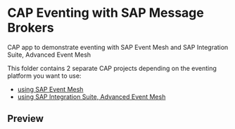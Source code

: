 # CAP Eventing with SAP Message Brokers
CAP app to demonstrate eventing with SAP Event Mesh and SAP Integration Suite, Advanced Event Mesh

This folder contains 2 separate CAP projects depending on the eventing platform you want to use:
- [using SAP Event Mesh](/event%20mesh/)
- [using SAP Integration Suite, Advanced Event Mesh](/advanced%20event%20mesh/)

## Preview


